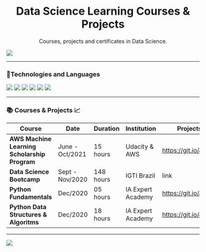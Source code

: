 <h1 align="center">
Data Science Learning Courses & Projects
</h1>
<p align="center">
Courses, projects and certificates in Data Science.
</p>
 

![](https://images.unsplash.com/photo-1501504905252-473c47e087f8?ixid=MXwxMjA3fDB8MHxwaG90by1wYWdlfHx8fGVufDB8fHw%3D&ixlib=rb-1.2.1&auto=format&fit=crop&w=1267&q=80)

--- 

### :pushpin:Technologies and Languages
<img src="https://img.shields.io/badge/python%20-%2314354C.svg?&style=for-the-badge&logo=python&logoColor=white" /> <img src="https://img.shields.io/badge/mysql-%2300f.svg?&style=for-the-badge&logo=mysql&logoColor=white" /> <img src="https://img.shields.io/badge/pandas%20-%23150458.svg?&style=for-the-badge&logo=pandas&logoColor=white" /> <img src="https://img.shields.io/badge/numpy%20-%23013243.svg?&style=for-the-badge&logo=numpy&logoColor=white" /> <img src="https://img.shields.io/badge/Jupyter%20-%23F37626.svg?&style=for-the-badge&logo=Jupyter&logoColor=white" /> <img src="https://img.shields.io/badge/scikit_learn-F7931E?style=for-the-badge&logo=scikit-learn&logoColor=white" />



---
### :books: Courses & Projects :chart_with_upwards_trend:

| Course  |  Date  | Duration | Institution | Projects | Certificate | Status | 
| ------------------- | ------------------- | ------------------- | ------------------- | ------------------- | ------------------- | ------------------- |
| **AWS Machine Learning Scholarship Program** |  June - Oct/2021 | 15 hours | Udacity & AWS | https://git.io/JcZau | link | In progress | 
| **Data Science Bootcamp** |  Sept - Nov/2020 | 148 hours | IGTI Brazil | link | link | Completed | 
| **Python Fundamentals** |  Dec/2020 | 05 hours | IA Expert Academy | https://git.io/JI2tY | https://git.io/JLRc9 | Completed |
| **Python Data Structures & Algoritms** |  Dec/2020 | 18 hours | IA Expert Academy | https://git.io/JLRAi | link | In progress |





---
![](https://estruyf-github.azurewebsites.net/api/VisitorHit?user=EliGorniak&repo=Data_Science_Learning_Projects&countColorcountColor&countColor=%237B1E7A)
